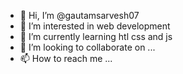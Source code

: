- 👋 Hi, I’m @gautamsarvesh07
- 👀 I’m interested in web development
- 🌱 I’m currently learning htl css and js
- 💞️ I’m looking to collaborate on ...
- 📫 How to reach me ...

<!---
gautamsarvesh07/gautamsarvesh07 is a ✨ special ✨ repository because its `README.md` (this file) appears on your GitHub profile.
You can click the Preview link to take a look at your changes.
--->
